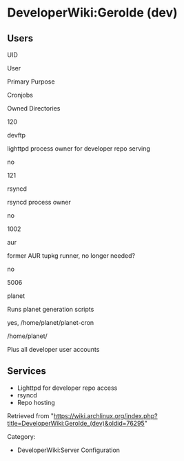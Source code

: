DeveloperWiki:Gerolde (dev)
===========================

  

Users
-----

UID

User

Primary Purpose

Cronjobs

Owned Directories

120

devftp

lighttpd process owner for developer repo serving

no

121

rsyncd

rsyncd process owner

no

1002

aur

former AUR tupkg runner, no longer needed?

no

5006

planet

Runs planet generation scripts

yes, /home/planet/planet-cron

/home/planet/

Plus all developer user accounts

Services
--------

-   Lighttpd for developer repo access
-   rsyncd
-   Repo hosting

Retrieved from
"https://wiki.archlinux.org/index.php?title=DeveloperWiki:Gerolde_(dev)&oldid=76295"

Category:

-   DeveloperWiki:Server Configuration
